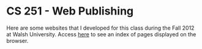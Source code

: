 # CS 251 - Web Publishing #

Here are some websites that I developed for this class during the Fall 2012 at Walsh University.
Access [here](http://jeandersonbc.github.io/cs251) to see an index of pages displayed on the browser.
